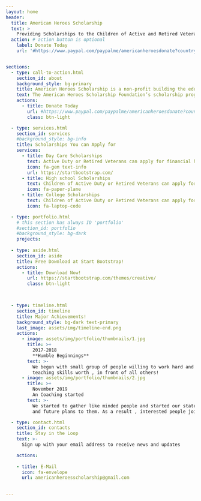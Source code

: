 ```yaml
---
layout: home
header:
  title: American Heroes Scholarship
  text: >
    Providing Scholarships to the Children of Active and Retired Veterans
  action: # action button is optional
    label: Donate Today
    url: '#https://www.paypal.com/paypalme/americanheroesdonate?country.x=US&locale.x=en_US'


sections:
  - type: call-to-action.html
    section_id: about
    background_style: bg-primary
    title: American Heroes Scholarship is a non-profit building the educational and economic future of high school and college students.
    text: The American Heroes Scholarship Foundation’s scholarship programs are designed to encourage and support outstanding underprivileged students who work hard and have financial needs. Our scholarships provide financial assistance and academic support to the children of active and retired Veterans.
    actions:
      - title: Donate Today
        url: #https://www.paypal.com/paypalme/americanheroesdonate?country.x=US&locale.x=en_US''
        class: btn-light

  - type: services.html
    section_id: services
    #background_style: bg-info
    title: Scholarships You can Apply for
    services:
      - title: Day Care Scholarships
        text: Active Duty or Retired Veterans can apply for financial help for Day Care.
        icon: fa-gem text-info
        url: https://startbootstrap.com/
      - title: High school Scholarships
        text: Children of Active Duty or Retired Veterans can apply for financial help during high school.
        icon: fa-paper-plane
      - title: College Scholarships
        text: Children of Active Duty or Retired Veterans can apply for financial help during College.
        icon: fa-laptop-code

  - type: portfolio.html
    # this section has always ID 'portfolio'
    #section_id: portfolio
    #background_style: bg-dark
    projects:
      
  - type: aside.html
    section_id: aside
    title: Free Download at Start Bootstrap!
    actions:
      - title: Download Now!
        url: https://startbootstrap.com/themes/creative/
        class: btn-light

  

  - type: timeline.html
    section_id: timeline
    title: Major Achievements!
    background_style: bg-dark text-primary
    last_image: assets/img/timeline-end.png
    actions:
      - image: assets/img/portfolio/thumbnails/1.jpg
        title: >+
          2017-2018
          **Humble Beginnings**
        text: >-
          We begun with small group of people willing to work hard and make our
          teaching skills worth , in front of all others!
      - image: assets/img/portfolio/thumbnails/2.jpg
        title: >+
          November 2019
          An Coaching started
        text: >-
          We started to gather like minded people and started our stategies
          and future plans to them. As a result , interested people joined us!

  - type: contact.html
    section_id: contacts
    title: Stay in the Loop
    text: >-
      Sign up with your email address to receive news and updates

    actions:
   
    - title: E-Mail
      icon: fa-envelope
      url: americanheroesscholarship@gmail.com
   

---
```

